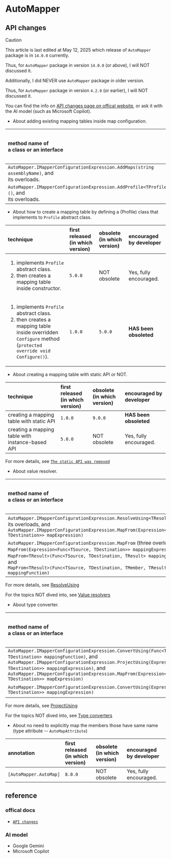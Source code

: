 # AutoMapper
## API changes
> [!CAUTION]
> This article is last edited at May 12, 2025 which release of `AutoMapper` package is in `14.0.0` currently.
>
> Thus, for `AutoMapper` package in version `14.0.0` (or above), I will NOT discussed it.
>
> Additionally, I did NEVER use `AutoMapper` package in older version.
>
> Thus, for `AutoMapper` package in version `4.2.0` (or earlier), I will NOT discussed it.
>
> You can find the info on [API changes page on offical website](https://docs.automapper.org/en/stable/API-Changes.html), or ask it with the AI model (such as Microsoft Copilot). 

+ About adding existing mapping tables inside map configuration.
  
| method name of</br>a class or an interface | first released</br>(in which version) | obsolete</br>(in which version) | encouraged by developer |
| :--- | :--- | :--- | :-- |
| `AutoMapper.IMapperConfigurationExpression.AddMaps(string assemblyName)`, and</br>its overloads. | `9.0.0` | NOT obsolete | Yes, fully encouraged. |
| `AutoMapper.IMapperConfigurationExpression.AddProfile<TProfile>()`, and</br>its overloads. | `5.0.0` | NOT obsolete | No, fully discouraged. |

+ About how to create a mapping table by defining a (Profile) class that implements to `Profile` abstract class.

| technique | first released</br>(in which version) | obsolete</br>(in which version) | encouraged by developer |
| :--- | :--- | :--- | :-- |
| <ol><li>implements `Profile` abstract class.</li><li>then creates a mapping table inside constructor.</li></ol>| `5.0.0` | NOT obsolete | Yes, fully encouraged. |
| <ol><li>implements `Profile` abstract class.</li><li>then creates a mapping table inside overridden `Configure` method</br>(`protected override void Configure()`).</li></ol>| `1.0.0` | `5.0.0` |  **HAS been obsoleted** |

+ About creating a mapping table with static API or NOT.

| technique | first released</br>(in which version) | obsolete</br>(in which version) | encouraged by developer |
| :--- | :--- | :--- | :-- |
| creating a mapping table with static API | `1.0.0` | `9.0.0` | **HAS been obsoleted** |
| creating a mapping table with instance-based API | `5.0.0` | NOT obsolete | Yes, fully encouraged. |

For more details, see [`The static API was removed`](https://docs.automapper.org/en/stable/9.0-Upgrade-Guide.html)

+ About value resolver.

| method name of</br>a class or an interface | first released</br>(in which version) | obsolete</br>(in which version) | encouraged by developer |
| :--- | :--- | :--- | :-- |
| `AutoMapper.IMapperConfigurationExpression.ResolveUsing<TResolver>()`, and</br>its overloads, and</br>`AutoMapper.IMapperConfigurationExpression.MapFrom(Expression<Func<TSource, TDestination>> mapExpression)` | `1.0.0` | `8.0.0` | **HAS been obsoleted** |
| `AutoMapper.IMapperConfigurationExpression.MapFrom` (three overloads,</br>`MapFrom(Expression<Func<TSource, TDestination>> mappingExpression)`,</br>`MapFrom<TResult>(Func<TSource, TDestination, TResult> mappingFunction)`, and</br>`MapFrom<TResult>(Func<TSource, TDestination, TMember, TResult> mappingFunction)` | `8.0.0` | NOT obsolete | Yes, fully encouraged. |

For more details, see [ResolveUsing](https://docs.automapper.org/en/stable/8.0-Upgrade-Guide.html#resolveusing)

For the topics NOT dived into, see [Value resolvers](https://docs.automapper.org/en/stable/5.0-Upgrade-Guide.html#value-resolvers)

+ About type converter.

| method name of</br>a class or an interface | first released</br>(in which version) | obsolete</br>(in which version) | encouraged by developer |
| :--- | :--- | :--- | :-- |
| `AutoMapper.IMapperConfigurationExpression.ConvertUsing(Func<TSource, TDestination> mappingFunction)`, and</br>`AutoMapper.IMapperConfigurationExpression.ProjectUsing(Expression<Func<TSource, TDestination>> mappingExpression)`, and</br>`AutoMapper.IMapperConfigurationExpression.MapFrom(Expression<Func<TSource, TDestination>> mapExpression)` | `1.0.0` | `8.0.0` | **HAS been obsoleted** |
| `AutoMapper.IMapperConfigurationExpression.ConvertUsing(Expression<Func<TSource, TDestination>> mappingExpression)` | `8.0.0` | NOT obsolete | Yes, fully encouraged. |

For more details, see [ProjectUsing](https://docs.automapper.org/en/stable/8.0-Upgrade-Guide.html#projectusing)

For the topics NOT dived into, see [Type converters](https://docs.automapper.org/en/stable/5.0-Upgrade-Guide.html#type-converters)

+ About no need to explicitly map the members those have same name (type attribute -- `AutoMapAttribute`)

| annotation | first released</br>(in which version) | obsolete</br>(in which version) | encouraged by developer |
| :--- | :--- | :--- | :-- |
| `[AutoMapper.AutoMap]` | `8.0.0` | NOT obsolete | Yes, fully encouraged. |

## reference
### offical docs
+ [`API changes`](https://docs.automapper.org/en/stable/API-Changes.html)

### AI model
+ Google Gemini
+ Microsoft Copilot

